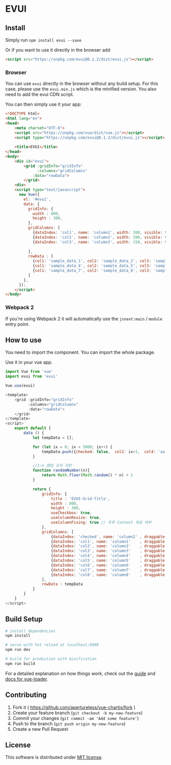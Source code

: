# EVUI

## Install

Simply run `npm install evui --save`

Or if you want to use it directly in the browser add

```html
<script src="https://unpkg.com/evui@0.1.2/dist/evui.js"></script>
```

### Browser
You can use `evui` directly in the browser without any build setup. For this case, please use the `evui.min.js` which is the minified version. You also need to add the evui CDN script.

You can then simply use it your app:

```html
<!DOCTYPE html>
<html lang="en">
<head>   
    <meta charset="UTF-8">
    <script src="https://unpkg.com/vue/dist/vue.js"></script>
    <script type="https://unpkg.com/evui@0.1.2/dist/evui.js"></script>
    
    <title>EVUI</title>
</head>
<body>
    <div id="evui">
        <grid :gridInfo="gridInfo"
              :columns="gridColumns"
            :data="rowData">
        </grid>
    <div>
    <script type="text/javascript">
      new Vue({
        el: '#evui',
        data: {
          gridInfo: {
            width : 800,
            height : 300,
          },
          gridColumns: [
            {dataIndex: 'col1', name: 'column1', width: 300, visible: true, type: 'string', render: 'text'},
            {dataIndex: 'col2', name: 'column2', width: 200, visible: true, type: 'string', render: 'text'},
            {dataIndex: 'col3', name: 'column3', width: 150, visible: true, type: 'string', render: 'text'},
          
          ],
          rowData : [
            {col1: 'sample_data_1', col2: 'sample_data_2', col3: 'sample_data_3'},
            {col1: 'sample_data_4', col2: 'sample_data_5', col3: 'sample_data_6'},
            {col1: 'sample_data_7', col2: 'sample_data_8', col3: 'sample_data_9'}
          ]            
        },    
      });
    </script>
</body>

```

### Webpack 2
If you're using Webpack 2 it will automatically use the `jsnext:main` / `module` entry point.

## How to use

You need to import the component.
You can import the whole package.

Use it in your vue app.

```javascript
import Vue from 'vue'
import evui from 'evui'

Vue.use(evui)
```

```javascript
<template>
    <grid :gridInfo="gridInfo"
          :columns="gridColumns"
          :data="rowData">
    </grid>
</template>
<script>
    export default {
        data () {
            let tempData = [];

            for (let ix = 0; ix < 5000; ix++) {
                tempData.push({checked: false,  col2: ix+1,  col4: 'aa', col1: 'data'+(ix+1), col3: 'data_'+(ix+1), col5:'zz', col6:randomNumber(30), col7:randomNumber(10), col8:randomNumber(100)});
            }

            //1~n 랜덤 숫자 리턴
            function randomNumber(n){
                return Math.floor(Math.random() * n) + 1
            }

            return {
                gridInfo: {
                    title : 'EVUI-Grid-Title',
                    width : 800,
                    height : 300,
                    useCheckbox: true,
                    useColumnResize: true,
                    useColumnFixing: true // 추후 Context 제공 여부
                },
                gridColumns: [
                    {dataIndex: 'checked', name: 'column2' , draggable: false, width: 20, visible: true, type: 'number', render: 'checkbox'},
                    {dataIndex: 'col1', name: 'column1'    , draggable: true, width: 300, visible: true, type: 'string', render: 'textbox', filter: 'text'},
                    {dataIndex: 'col2', name: 'column2'    , draggable: true, width: 200, visible: true, type: 'number', render: 'spinner', filter: 'text'},
                    {dataIndex: 'col3', name: 'column3'    , draggable: true, width: 150, visible: true, type: 'string', render: 'selectbox', filter: 'text'},
                    {dataIndex: 'col4', name: 'column4'    , draggable: true, width: 150, visible: true, type: 'string', filter: 'text'},
                    {dataIndex: 'col5', name: 'column5'    , draggable: true, width: 150, visible: true, type: 'string', filter: 'text'},
                    {dataIndex: 'col6', name: 'column6'    , draggable: true, width: 150, visible: true, type: 'string', filter: 'text'},
                    {dataIndex: 'col7', name: 'column7'    , draggable: true, width: 150, visible: true, type: 'string', filter: 'text'},
                    {dataIndex: 'col8', name: 'column8'    , draggable: true, width: 150, visible: true, type: 'string', filter: 'text'},
                ],
                rowData : tempData
            }
        }
    }
</script>
```

## Build Setup

``` bash
# install dependencies
npm install

# serve with hot reload at localhost:8080
npm run dev

# build for production with minification
npm run build
```

For a detailed explanation on how things work, check out the [guide](http://vuejs-templates.github.io/webpack/) and [docs for vue-loader](http://vuejs.github.io/vue-loader).

## Contributing

1. Fork it ( https://github.com/apertureless/vue-chartjs/fork )
2. Create your feature branch (`git checkout -b my-new-feature`)
3. Commit your changes (`git commit -am 'Add some feature'`)
4. Push to the branch (`git push origin my-new-feature`)
5. Create a new Pull Request

## License

This software is distributed under [MIT license](LICENSE.txt).